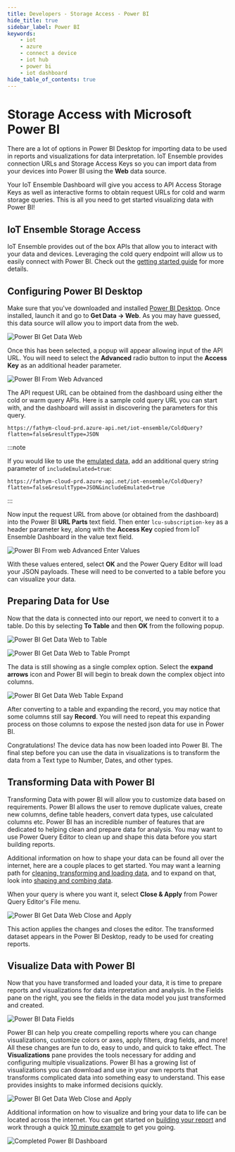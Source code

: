 ```yaml
---
title: Developers - Storage Access - Power BI
hide_title: true
sidebar_label: Power BI
keywords:
    - iot
    - azure
    - connect a device
    - iot hub
    - power bi
    - iot dashboard
hide_table_of_contents: true
---
```


# Storage Access with Microsoft Power BI

There are a lot of options in Power BI Desktop for importing data to be used in reports and visualizations for data interpretation.  IoT Ensemble provides connection URLs and Storage Access Keys so you can import data from your devices into Power BI using the **Web** data source.

Your IoT Ensemble Dashboard will give you access to API Access Storage Keys as well as interactive forms to obtain request URLs for cold and warm storage queries.  This is all you need to get started visualizing data with Power BI!

## IoT Ensemble Storage Access

IoT Ensemble provides out of the box APIs that allow you to interact with your data and devices.  Leveraging the cold query endpoint will allow us to easily connect with Power BI.  Check out the [getting started guide](../../ingest-process-send/connecting-downstream) for more details.

## Configuring Power BI Desktop

Make sure that you've downloaded and installed [Power BI Desktop](https://powerbi.microsoft.com/en-us/downloads/).  Once installed, launch it and go to **Get Data -> Web**. As you may have guessed, this data source will allow you to import data from the web.

![Power BI Get Data Web](https://www.fathym.com/iot/img/screenshots/power-bi-get-data-web.png)

Once this has been selected, a popup will appear allowing input of the API URL. You will need to select the **Advanced** radio button to input the **Access Key** as an additional header parameter.

![Power BI From Web Advanced](https://www.fathym.com/iot/img/screenshots/power-bi-from-web-advanced.png)

The API request URL can be obtained from the dashboard using either the cold or warm query APIs.  Here is a sample cold query URL you can start with, and the dashboard will assist in discovering the parameters for this query.

```console
https://fathym-cloud-prd.azure-api.net/iot-ensemble/ColdQuery?flatten=false&resultType=JSON
```

:::note

If you would like to use the [emulated data](../../getting-started/emulated-data), add an additional query string parameter of `includeEmulated=true`:

```console
https://fathym-cloud-prd.azure-api.net/iot-ensemble/ColdQuery?flatten=false&resultType=JSON&includeEmulated=true
```

:::

Now input the request URL from above (or obtained from the dashboard) into the Power BI **URL Parts** text field.  Then enter `lcu-subscription-key` as a header parameter key, along with the **Access Key** copied from IoT Ensemble Dashboard in the value text field.

![Power BI From web Advanced Enter Values](https://www.fathym.com/iot/img/screenshots/power-bi-from-web-advanced-enter-values.png)

With these values entered, select **OK** and the Power Query Editor will load your JSON payloads.  These will need to be converted to a table before you can visualize your data.

## Preparing Data for Use

Now that the data is connected into our report, we need to convert it to a table.  Do this by selecting **To Table** and then **OK** from the following popup.

![Power BI Get Data Web to Table](https://www.fathym.com/iot/img/screenshots/power-bi-get-data-web-to-table.png)

![Power BI Get Data Web to Table Prompt](https://www.fathym.com/iot/img/screenshots/power-bi-get-data-web-to-table-prompt.png)

The data is still showing as a single complex option.  Select the **expand arrows** icon and Power BI will begin to break down the complex object into columns.

![Power BI Get Data Web Table Expand](https://www.fathym.com/iot/img/screenshots/power-bi-get-data-web-table-expand.png)

After converting to a table and expanding the record, you may notice that some columns still say **Record**. You will need to repeat this expanding process on those columns to expose the nested json data for use in Power BI.

Congratulations! The device data has now been loaded into Power BI. The final step before you can use the data in visualizations is to transform the data from a Text type to Number, Dates, and other types.

## Transforming Data with Power BI

Transforming Data with power BI will allow you to customize data based on requirements. Power BI allows the user to remove duplicate values, create new columns, define table headers, convert data types, use calculated columns etc.  Power BI has an incredible number of features that are dedicated to helping clean and prepare data for analysis.  You may want to use Power Query Editor to clean up and shape this data before you start building reports.

Additional information on how to shape your data can be found all over the internet, here are a couple places to get started.  You may want a learning path for [cleaning, transforming and loading data](https://docs.microsoft.com/en-us/learn/modules/clean-data-power-bi/), and to expand on that, look into [shaping and combing data](https://docs.microsoft.com/en-us/power-bi/connect-data/desktop-shape-and-combine-data#shape-data).
  
When your query is where you want it, select **Close & Apply** from Power Query Editor's File menu.

![Power BI Get Data Web Close and Apply](https://www.fathym.com/iot/img/screenshots/power-bi-get-data-web-close-apply.png)

This action applies the changes and closes the editor.  The transformed dataset appears in the Power BI Desktop, ready to be used for creating reports.

## Visualize Data with Power BI

Now that you have transformed and loaded your data, it is time to prepare reports and visualizations for data interpretation and analysis.  In the Fields pane on the right, you see the fields in the data model you just transformed and created.

![Power BI Data Fields](https://www.fathym.com/iot/img/screenshots/power-bi-data-fields.png)

Power BI can help you create compelling reports where you can change visualizations, customize colors or axes, apply filters, drag fields, and more!  All these changes are fun to do, easy to undo, and quick to take effect.  The **Visualizations** pane provides the tools necessary for adding and configuring multiple visualizations.  Power BI has a growing list of visualizations you can download and use in your own reports that transforms complicated data into something easy to understand.  This ease provides insights to make informed decisions quickly.

![Power BI Get Data Web Close and Apply](https://www.fathym.com/iot/img/screenshots/power-bi-visualizations.png)

Additional information on how to visualize and bring your data to life can be located across the internet.  You can get started on [building your report](https://docs.microsoft.com/en-us/power-bi/create-reports/desktop-excel-stunning-report#build-your-report) and work through a quick [10 minute example](https://docs.microsoft.com/en-us/learn/modules/build-your-first-power-bi-report/4-exercise-create-visuals-in-power-bi) to get you going.

![Completed Power BI Dashboard](https://powerbicdn.azureedge.net/mediahandler/blog/legacymedia/5078.dashboard5.png)
